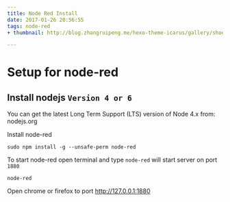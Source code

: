 ```yaml
---
title: Node Red Install
date: 2017-01-26 20:56:55
tags: node-red
+ thumbnail: http://blog.zhangruipeng.me/hexo-theme-icarus/gallery/shoes.jpg

---
```

# Setup for node-red

## Install nodejs `Version 4 or 6`

You can get the latest Long Term Support (LTS) version of Node 4.x from: nodejs.org

Install node-red

```
sudo npm install -g --unsafe-perm node-red
```
To start node-red open terminal and type `node-red` will start server on port `1880`
```
node-red
```
Open chrome or firefox to port http://127.0.0.1:1880
